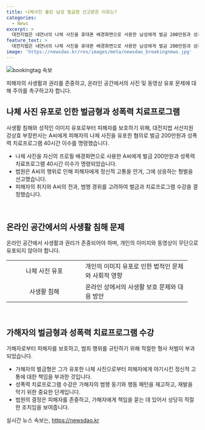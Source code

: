 ```yaml
---
title: 나체사진 올린 남성 벌금형 선고받은 이유는?
categories:
  - News
excerpt: >
  대전지법은 내연녀의 나체 사진을 휴대폰 배경화면으로 사용한 남성에게 벌금 200만원과 성폭력 치료프로그램 40시간 이수를 명령했다. A씨는 내연녀로부터 받은 사진을 가려 사용했지만, 다른 사람들이 볼 수 있도록 했다. 법원은 이를 고려하여 처벌을 강화하지 않았으며, 피해자가 처벌을 원하지 않는다는 점도 고려하였다. A씨는 전과가 없고, 행위 경위를 참작할 여지가 있다는 것이 양형의 이유로 밝혔다.
feature_text: >
  대전지법은 내연녀의 나체 사진을 휴대폰 배경화면으로 사용한 남성에게 벌금 200만원과 성폭력 치료프로그램 40시간 이수를 명령했다. A씨는 내연녀로부터 받은 사진을 가려 사용했지만, 다른 사람들이 볼 수 있도록 했다. 법원은 이를 고려하여 처벌을 강화하지 않았으며, 피해자가 처벌을 원하지 않는다는 점도 고려하였다. A씨는 전과가 없고, 행위 경위를 참작할 여지가 있다는 것이 양형의 이유로 밝혔다.
image: 'https://newsdao.kr/res/images/meta/newsdao_breakingnews.jpg'
---
```


<p><img src="https://newsdao.kr/res/images/meta/newsdao_breakingnews.jpg" alt="bookingtag 속보" /></p>

<p>피해자의 사생활과 권리를 존중하고, 온라인 공간에서의 사진 및 동영상 유포 문제에 대해 주의를 촉구하고자 합니다. </p>

<h2 data-ke-size="size26">나체 사진 유포로 인한 벌금형과 성폭력 치료프로그램</h2>

<p>사생활 침해와 성적인 이미지 유포로부터 피해자를 보호하기 위해, 대전지법 서산지원 강상효 부장판사는 A씨에게 피해자의 나체 사진을 유포한 혐의로 벌금 200만원과 성폭력 치료프로그램 40시간 이수를 명령했습니다.</p>

<ul>
  <li>나체 사진을 자신의 프로필 배경화면으로 사용한 A씨에게 벌금 200만원과 성폭력 치료프로그램 40시간 이수가 명령되었습니다.</li>
  <li>법원은 A씨의 행위로 인해 피해자에게 정신적 고통을 안겨, 그에 상응하는 형벌을 선고했습니다.</li>
  <li>피해자의 취지와 A씨의 전과, 범행 경위를 고려하여 벌금과 치료프로그램 수강을 결정했습니다.</li>
</ul>

<p data-ke-size="size16">&nbsp;</p>

<h2 data-ke-size="size26">온라인 공간에서의 사생활 침해 문제</h2>

<p>온라인 공간에서 사생활과 권리가 존중되어야 하며, 개인의 이미지와 동영상이 무단으로 유포되지 않아야 합니다.</p>

<table>
  <colgroup>
    <col width="183" style="width: 137pt;" />
    <col style="width: 195pt;" />
  </colgroup>
  <tbody>
    <tr height="20" style="height: 15.0pt;">
      <td height="20" class="xl65" style="height: 15.0pt; width: 183px; text-align: center;" width="137">나체 사진 유포</td>
      <td class="xl66" style="width: 195pt;">개인의 이미지 유포로 인한 법적인 문제와 사회적 영향</td>
    </tr>
    <tr height="43" style="height: 32.25pt;">
      <td height="43" class="xl65" style="height: 32.25pt; width: 183px; text-align: center;" width="137">사생활 침해</td>
      <td class="xl66" style="width: 195pt;">온라인 상에서의 사생활 보호 문제와 대응 방안</td>
    </tr>
  </tbody>
</table>

<p data-ke-size="size16">&nbsp;</p>

<h2 data-ke-size="size26">가해자의 벌금형과 성폭력 치료프로그램 수강</h2>

<p>가해자로부터 피해자를 보호하고, 범죄 행위를 규탄하기 위해 적절한 형사 처벌이 부과되었습니다.</p>

<ul>
  <li>가해자의 벌금형은 그가 유포한 나체 사진으로부터 피해자에게 야기시킨 정신적 고통에 대한 책임을 부과한 것입니다.</li>
  <li>성폭력 치료프로그램 수강은 가해자의 범행 동기와 행동 패턴을 재고하고, 재발을 막기 위한 중요한 단계입니다.</li>
  <li>법원의 결정은 피해자를 존중하고, 가해자에게 책임을 묻는 데 있어서 상당히 적절한 조치임을 보여줍니다.</li>
</ul>
실시간 뉴스 속보는, <a href="https://newsdao.kr" rel="dofollow">https://newsdao.kr</a>


